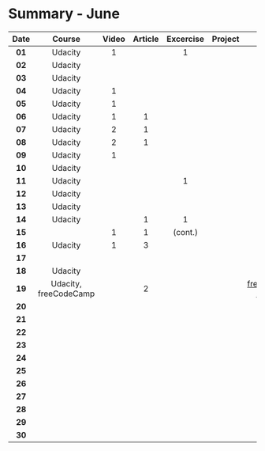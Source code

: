 # Summary - June

| Date   | Course                | Video | Article | Excercise | Project | Etc. |
| :----: | :-------------------: | :---: | :-----: | :-------: | :-----: | :--: |
| **01** | Udacity               | 1     |         | 1
| **02** | Udacity               |
| **03** | Udacity               |
| **04** | Udacity               | 1     |
| **05** | Udacity               | 1     |
| **06** | Udacity               | 1     | 1
| **07** | Udacity               | 2     | 1 
| **08** | Udacity               | 2     | 1
| **09** | Udacity               | 1
| **10** | Udacity               |
| **11** | Udacity               |       |         | 1
| **12** | Udacity               |
| **13** | Udacity               |
| **14** | Udacity               |       | 1       | 1
| **15** |                       | 1     | 1       | (cont.)
| **16** | Udacity               | 1     | 3
| **17** |
| **18** | Udacity               |
| **19** | Udacity, freeCodeCamp |       | 2       |           |         | [freeCodeCamp Certificate](https://www.freecodecamp.org/certification/jpacsai/javascript-algorithms-and-data-structures)
| **20** |
| **21** |
| **22** |
| **23** |
| **24** |
| **25** |
| **26** |
| **27** |
| **28** |
| **29** |
| **30** |


